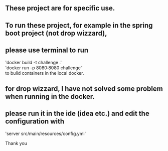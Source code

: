 ## These project are for specific use.
## To run these project, for example in the spring boot project (not drop wizzard),  
## please use terminal to run   
'docker build -t challenge .'  
'docker run -p 8080:8080 challenge'  
to bulid containers in the local docker.  
  
## for drop wizzard, I have not solved some problem when running in the docker.
## please run it in the ide (idea etc.) and edit the configuration with  
'server src/main/resources/config.yml'

Thank you
